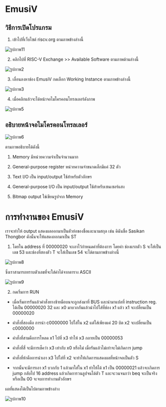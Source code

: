 # EmusiV

## วิธีการเปิดโปรแกรม

1. เข้าไปที่เว็บไซต์ riscv.org ตามภาพข้างล่างนี้

![รูปภาพ11](https://user-images.githubusercontent.com/98943603/160871493-57855779-04d3-487c-b93d-6c68773ff7fb.png)

2. คลิกไปที่ RISC-V Exchange >> Available Software ตามภาพด้านล่างนี้
 
![รูปภาพ2](https://user-images.githubusercontent.com/98943603/160873010-cfbe44b4-7853-44a4-9faa-e1c2261bdacc.png)

3. เลื่อนลงหาช่อง EmusiV กดเลือก Working Instance ตามภาพข้างล่างนี้

![รูปภาพ3](https://user-images.githubusercontent.com/98943603/160855918-56aef67a-4a68-4a33-88ed-2e5a66dd3337.png)

4. เมื่อคลิกแล้วจะได้หน้าจอไมโครคอนโทรลเลอร์ดังภาพ

![รูปภาพ5](https://user-images.githubusercontent.com/98943603/160856395-283d4613-b72e-4787-8b17-46d16611c762.png)

## อธิบายหน้าจอไมโครคอนโทรลเลอร์

![รูปภาพ6](https://user-images.githubusercontent.com/98943603/160857048-4ac40db0-7d78-4951-8e57-ed8c8bb9f494.png)


ตามภาพอธิบายได้ดังนี้

1. Memory มีหน่วยความจำเป็นจำนวนมาก

2. General-purpose register หน่วยความจำขนาดเล็กมีแค่ 32 ตัว

3. Text I/O เป็น input/output ใช้สำหรับตัวอักษร

4. General-purpose I/O เป็น input/output ใช้สำหรับเซนเซอร์แสง

5. Bitmap output ใช่เขียนรูปจาก Memory

# การทำงานของ EmusiV

เราจะทำให้ output แสดงผลออกมาเป็นตัวย่อของชื่อและนามสกุล เช่น ดิฉันชื่อ Sasikan Thongbor ดังนั้นจะให้แสดงออกมาเป็น ST

1. โดยใน address ที่ 00000020 จะเอาไว้กำหนดค่าที่ต้องการ โดยค่า ช่องแรกตัว S จะใส่เป็นเลข 53 และช่องที่สองตัว T จะใส่เป็นเลข 54 จะได้ตามภาพข้างล่างนี้

![รูปภาพ8](https://user-images.githubusercontent.com/98943603/160871199-31ef67f5-473f-44b4-aed6-139281865f04.png)

ซึ่งเราสามารถทราบตัวเลขที่จะใส่ค่าได้จากตาราง ASCII 

![รูปภาพ9](https://user-images.githubusercontent.com/98943603/160871883-6d1947e9-1cb9-4354-8128-82b6c5509da2.png)

2. กดเริ่มการ RUN

- เมื่อเริ่มการรันแล้วคำสั่งทางซ้ายมือบนจะถูกส่งมาที่ BUS และนำมาแปลที่ instruction reg. ได้เป็น 00000020 32 และ x0 มาบวกกันแล้วนำไปใส่ที่ช่อง x1 แล้ว x1 จะเปลี่ยนเป็น 00000020

- คำสั่งที่สองคือ การนำ c0000000 ไปใส่ใน x2 แต่ใส่เพียงแค่ 20 บิต x2 จะเปลี่ยนเป็น c0000000

- คำสั่งที่สามคือการโหลด x1 ไปที่ x3 ทำให้ x3 กลายเป็น 00000053

- คำสั่งที่สี่ จะมีการเช็คว่า x3 เท่ากับ x0 หรือไม่ เมื่อรันแล้วไม่เท่าจะไม่เกิดการ jump 

- คำสั่งที่ห้าคือการนำเอา x3 ไปใส่ที่ x2 จะทำให้เกิดการแสดงผลที่หน้าจอเป็นตัว S 

- จากนั้นจะมีการเอา x1 บวกกับ 1 แล้วมาใส่ใน x1 ทำให้ได้ x1 เป็น 00000021 แล้วจะเกิดการ jump กลับไป 16 address แล้วเกิดการวนลูปจนได้ตัว T และจะวนจนกว่า beq จะเป็นจริง หรือเป็น 00 จะจบการทำงานตัวอักษร

ผลที่แสดงได้เป็นไปตามภาพข้างล่าง

![รูปภาพ10](https://user-images.githubusercontent.com/98943603/160870670-eb710f99-ef92-45bc-9273-4eae103a1e51.png)






